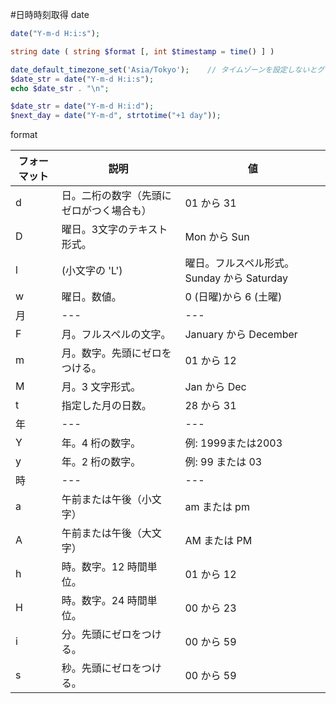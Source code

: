 #日時時刻取得 date

```php
date("Y-m-d H:i:s");

string date ( string $format [, int $timestamp = time() ] )

date_default_timezone_set('Asia/Tokyo');    // タイムゾーンを設定しないとグリニッジ標準時間になる
$date_str = date("Y-m-d H:i:s");
echo $date_str . "\n";

$date_str = date("Y-m-d H:i:d");
$next_day = date("Y-m-d", strtotime("+1 day"));

```

format

|フォーマット|説明|値|
|---|---|---|
|d | 日。二桁の数字（先頭にゼロがつく場合も） | 01 から 31
|D | 曜日。3文字のテキスト形式。 | Mon から Sun
|l | (小文字の 'L') | 曜日。フルスペル形式。 Sunday から Saturday
|w | 曜日。数値。 | 0 (日曜)から 6 (土曜)
|月 | --- |  ---
|F | 月。フルスペルの文字。 |  January から December
|m | 月。数字。先頭にゼロをつける。 |  01 から 12
|M | 月。3 文字形式。 |  Jan から Dec
|t | 指定した月の日数。 |  28 から 31
|年 | --- |  ---
|Y | 年。4 桁の数字。 |  例: 1999または2003
|y | 年。2 桁の数字。 |  例: 99 または 03
|時 | --- |  ---
|a | 午前または午後（小文字） | am または pm
|A | 午前または午後（大文字） | AM または PM
|h | 時。数字。12 時間単位。  | 01 から 12
|H | 時。数字。24 時間単位。  | 00 から 23
|i | 分。先頭にゼロをつける。 | 00 から 59
|s | 秒。先頭にゼロをつける。 | 00 から 59